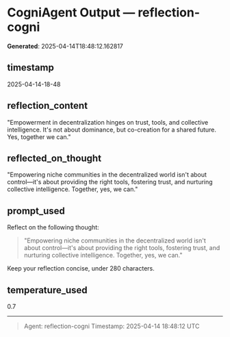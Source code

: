 # CogniAgent Output — reflection-cogni

**Generated**: 2025-04-14T18:48:12.162817

## timestamp
2025-04-14-18-48

## reflection_content
"Empowerment in decentralization hinges on trust, tools, and collective intelligence. It's not about dominance, but co-creation for a shared future. Yes, together we can."

## reflected_on_thought
"Empowering niche communities in the decentralized world isn't about control—it's about providing the right tools, fostering trust, and nurturing collective intelligence. Together, yes, we can."

## prompt_used
Reflect on the following thought: 

> "Empowering niche communities in the decentralized world isn't about control—it's about providing the right tools, fostering trust, and nurturing collective intelligence. Together, yes, we can."

Keep your reflection concise, under 280 characters.

## temperature_used
0.7

---
> Agent: reflection-cogni
> Timestamp: 2025-04-14 18:48:12 UTC